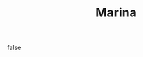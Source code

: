 ---
layout: photo
modal: true
thumb: https://csnapmediahost.github.io/assets1/Thumbs/Marina.jpg
full: https://csnapmediahost.github.io/assets1/Render/Marina.jpg
size: small
ar: landscape
body: false
title: "Marina"
tags: man-made
---